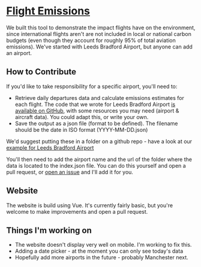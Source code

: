 # [Flight Emissions](https://patricklake2.github.io/flight-emissions-viewer)
We built this tool to demonstrate the impact flights have on the environment, since international flights aren't are not included in local or national carbon budgets (even though they account for roughly 95% of total aviation emissions). We've started with Leeds Bradford Airport, but anyone can add an airport.

## How to Contribute
If you'd like to take responsibility for a specific airport, you'll need to:
* Retrieve daily departures data and calculate emissions estimates for each flight. The code that we wrote for Leeds Bradford Airport [is available on GitHub](https://github.com/patricklake2/leeds-flights-data/tree/master/processing), with some resources you may need (airport & aircraft data). You could adapt this, or write your own.
* Save the output as a json file (format to be defined). The filename should be the date in ISO format (YYYY-MM-DD.json)

We'd suggest putting these in a folder on a github repo - have a look at our [example for Leeds Bradford Airport](https://github.com/patricklake2/leeds-flights-data/tree/master/data)

You'll then need to add the airport name and the url of the folder where the data is located to the index.json file. You can do this yourself and open a pull request, or [open an issue](https://github.com/patricklake2/flight-emissions-viewer/issues/new) and I'll add it for you.

## Website
The website is build using Vue. It's currently fairly basic, but you're welcome to make improvements and open a pull request.

## Things I'm working on
* The website doesn't display very well on mobile. I'm working to fix this.
* Adding a date picker - at the moment you can only see today's data
* Hopefully add more airports in the future - probably Manchester next.

